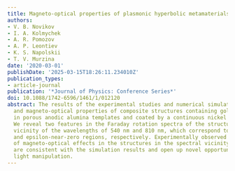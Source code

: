 ```yaml
---
title: Magneto-optical properties of plasmonic hyperbolic metamaterials
authors:
- V. B. Novikov
- I. A. Kolmychek
- A. R. Pomozov
- A. P. Leontiev
- K. S. Napolskii
- T. V. Murzina
date: '2020-03-01'
publishDate: '2025-03-15T18:26:11.234010Z'
publication_types:
- article-journal
publication: '*Journal of Physics: Conference Series*'
doi: 10.1088/1742-6596/1461/1/012120
abstract: The results of the experimental studies and numerical simulation of optical
  and magneto-optical properties of composite structures containing gold nanorods
  in porous anodic alumina templates and coated by a continuous nickel film are presented.
  We reveal two features in the Faraday rotation spectra of the structures in the
  vicinity of the wavelengths of 540 nm and 810 nm, which correspond to the epsilon-near-pole
  and epsilon-near-zero regions, respectively. Experimentally observed distinct enhancement
  of magneto-optical effects in the structures in the spectral vicinity of these points
  are consistent with the simulation results and open up novel opportunities for magnetic-field-assisted
  light manipulation.
---
```

